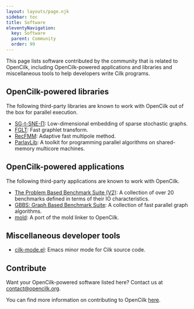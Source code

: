 ```yaml
---
layout: layouts/page.njk
sidebar: toc
title: Software
eleventyNavigation:
  key: Software
  parent: Community
  order: 99
---
```


This page lists software contributed by the community that is related to OpenCilk, including OpenCilk-powered applications and libraries and
miscellaneous tools to help developers write Cilk programs.

## OpenCilk-powered libraries

The following third-party libraries are known to work with OpenCilk out of the
box for parallel execution.

- [SG-t-SNE-Π](https://github.com/fcdimitr/sgtsnepi): Low-dimensional embedding
  of sparse stochastic graphs.
- [FGLT](https://github.com/ailiop/fglt): Fast graphlet transform.
- [RecFMM](https://github.com/zhang416/recfmm): Adaptive fast multipole method.
- [ParlayLib](https://github.com/cmuparlay/parlaylib): A toolkit for programming parallel algorithms on shared-memory multicore machines.

## OpenCilk-powered applications

The following third-party applications are known to work with OpenCilk.

- [The Problem Based Benchmark Suite (V2)](https://cmuparlay.github.io/pbbsbench/): A collection of over 20 benchmarks defined in terms of their IO characteristics.
- [GBBS: Graph Based Benchmark Suite](https://github.com/ParAlg/gbbs): A collection of fast parallel graph algorithms.
- [mold](https://github.com/wheatman/mold): A port of the mold linker to OpenCilk.

## Miscellaneous developer tools

- [cilk-mode.el](https://github.com/ailiop/cilk-mode/): Emacs minor mode for
  Cilk source code.

## Contribute

Want your OpenCilk-powered software listed here?  Contact us at [contact@opencilk.org](mailto:contact@opencilk.org).

You can find more information on contributing to OpenCilk [here](/contribute).
